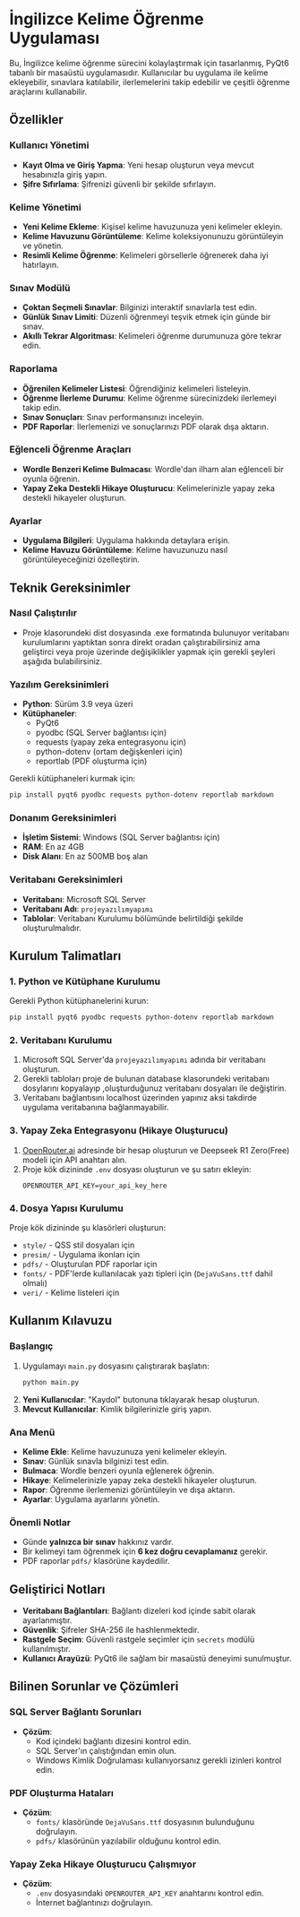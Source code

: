 # İngilizce Kelime Öğrenme Uygulaması

Bu, İngilizce kelime öğrenme sürecini kolaylaştırmak için tasarlanmış, PyQt6 tabanlı bir masaüstü uygulamasıdır. Kullanıcılar bu uygulama ile kelime ekleyebilir, sınavlara katılabilir, ilerlemelerini takip edebilir ve çeşitli öğrenme araçlarını kullanabilir.

## Özellikler

### Kullanıcı Yönetimi
- **Kayıt Olma ve Giriş Yapma**: Yeni hesap oluşturun veya mevcut hesabınızla giriş yapın.
- **Şifre Sıfırlama**: Şifrenizi güvenli bir şekilde sıfırlayın.

### Kelime Yönetimi
- **Yeni Kelime Ekleme**: Kişisel kelime havuzunuza yeni kelimeler ekleyin.
- **Kelime Havuzunu Görüntüleme**: Kelime koleksiyonunuzu görüntüleyin ve yönetin.
- **Resimli Kelime Öğrenme**: Kelimeleri görsellerle öğrenerek daha iyi hatırlayın.

### Sınav Modülü
- **Çoktan Seçmeli Sınavlar**: Bilginizi interaktif sınavlarla test edin.
- **Günlük Sınav Limiti**: Düzenli öğrenmeyi teşvik etmek için günde bir sınav.
- **Akıllı Tekrar Algoritması**: Kelimeleri öğrenme durumunuza göre tekrar edin.

### Raporlama
- **Öğrenilen Kelimeler Listesi**: Öğrendiğiniz kelimeleri listeleyin.
- **Öğrenme İlerleme Durumu**: Kelime öğrenme sürecinizdeki ilerlemeyi takip edin.
- **Sınav Sonuçları**: Sınav performansınızı inceleyin.
- **PDF Raporlar**: İlerlemenizi ve sonuçlarınızı PDF olarak dışa aktarın.

### Eğlenceli Öğrenme Araçları
- **Wordle Benzeri Kelime Bulmacası**: Wordle'dan ilham alan eğlenceli bir oyunla öğrenin.
- **Yapay Zeka Destekli Hikaye Oluşturucu**: Kelimelerinizle yapay zeka destekli hikayeler oluşturun.

### Ayarlar
- **Uygulama Bilgileri**: Uygulama hakkında detaylara erişin.
- **Kelime Havuzu Görüntüleme**: Kelime havuzunuzu nasıl görüntüleyeceğinizi özelleştirin.

## Teknik Gereksinimler

### Nasıl Çalıştırılır
  - Proje klasorundeki dist dosyasında .exe formatında bulunuyor veritabanı kurulumlarını yaptıktan sonra direkt oradan çalıştırabilirsiniz ama geliştirci veya proje üzerinde değişiklikler yapmak için gerekli şeyleri aşağıda bulabilirsiniz. 
### Yazılım Gereksinimleri
- **Python**: Sürüm 3.9 veya üzeri
- **Kütüphaneler**:
  - PyQt6
  - pyodbc (SQL Server bağlantısı için)
  - requests (yapay zeka entegrasyonu için)
  - python-dotenv (ortam değişkenleri için)
  - reportlab (PDF oluşturma için)

Gerekli kütüphaneleri kurmak için:
```bash
pip install pyqt6 pyodbc requests python-dotenv reportlab markdown
```

### Donanım Gereksinimleri
- **İşletim Sistemi**: Windows (SQL Server bağlantısı için)
- **RAM**: En az 4GB
- **Disk Alanı**: En az 500MB boş alan

### Veritabanı Gereksinimleri
- **Veritabanı**: Microsoft SQL Server
- **Veritabanı Adı**: `projeyazılımyapımı`
- **Tablolar**: Veritabanı Kurulumu bölümünde belirtildiği şekilde oluşturulmalıdır.

## Kurulum Talimatları

### 1. Python ve Kütüphane Kurulumu
Gerekli Python kütüphanelerini kurun:
```bash
pip install pyqt6 pyodbc requests python-dotenv reportlab markdown
```

### 2. Veritabanı Kurulumu
1. Microsoft SQL Server'da `projeyazılımyapımı` adında bir veritabanı oluşturun.
2. Gerekli tabloları proje de bulunan database klasorundeki veritabanı dosylarını kopyalayıp ,oluşturduğunuz veritabanı dosyaları ile değiştirin.
3. Veritabanı bağlantısını localhost üzerinden yapınız aksi takdirde uygulama veritabanına bağlanmayabilir.

### 3. Yapay Zeka Entegrasyonu (Hikaye Oluşturucu)
1. [OpenRouter.ai](https://openrouter.ai) adresinde bir hesap oluşturun ve Deepseek R1 Zero(Free) modeli için API anahtarı alın.
2. Proje kök dizininde `.env` dosyası oluşturun ve şu satırı ekleyin:
   ```
   OPENROUTER_API_KEY=your_api_key_here
   ```

### 4. Dosya Yapısı Kurulumu
Proje kök dizininde şu klasörleri oluşturun:
- `style/` - QSS stil dosyaları için
- `presim/` - Uygulama ikonları için
- `pdfs/` - Oluşturulan PDF raporlar için
- `fonts/` - PDF'lerde kullanılacak yazı tipleri için (`DejaVuSans.ttf` dahil olmalı)
- `veri/` - Kelime listeleri için

## Kullanım Kılavuzu

### Başlangıç
1. Uygulamayı `main.py` dosyasını çalıştırarak başlatın:
   ```bash
   python main.py
   ```
2. **Yeni Kullanıcılar**: "Kaydol" butonuna tıklayarak hesap oluşturun.
3. **Mevcut Kullanıcılar**: Kimlik bilgilerinizle giriş yapın.

### Ana Menü
- **Kelime Ekle**: Kelime havuzunuza yeni kelimeler ekleyin.
- **Sınav**: Günlük sınavla bilginizi test edin.
- **Bulmaca**: Wordle benzeri oyunla eğlenerek öğrenin.
- **Hikaye**: Kelimelerinizle yapay zeka destekli hikayeler oluşturun.
- **Rapor**: Öğrenme ilerlemenizi görüntüleyin ve dışa aktarın.
- **Ayarlar**: Uygulama ayarlarını yönetin.

### Önemli Notlar
- Günde **yalnızca bir sınav** hakkınız vardır.
- Bir kelimeyi tam öğrenmek için **6 kez doğru cevaplamanız** gerekir.
- PDF raporlar `pdfs/` klasörüne kaydedilir.

## Geliştirici Notları
- **Veritabanı Bağlantıları**: Bağlantı dizeleri kod içinde sabit olarak ayarlanmıştır.
- **Güvenlik**: Şifreler SHA-256 ile hashlenmektedir.
- **Rastgele Seçim**: Güvenli rastgele seçimler için `secrets` modülü kullanılmıştır.
- **Kullanıcı Arayüzü**: PyQt6 ile sağlam bir masaüstü deneyimi sunulmuştur.

## Bilinen Sorunlar ve Çözümleri

### SQL Server Bağlantı Sorunları
- **Çözüm**:
  - Kod içindeki bağlantı dizesini kontrol edin.
  - SQL Server'ın çalıştığından emin olun.
  - Windows Kimlik Doğrulaması kullanıyorsanız gerekli izinleri kontrol edin.

### PDF Oluşturma Hataları
- **Çözüm**:
  - `fonts/` klasöründe `DejaVuSans.ttf` dosyasının bulunduğunu doğrulayın.
  - `pdfs/` klasörünün yazılabilir olduğunu kontrol edin.

### Yapay Zeka Hikaye Oluşturucu Çalışmıyor
- **Çözüm**:
  - `.env` dosyasındaki `OPENROUTER_API_KEY` anahtarını kontrol edin.
  - İnternet bağlantınızı doğrulayın.


